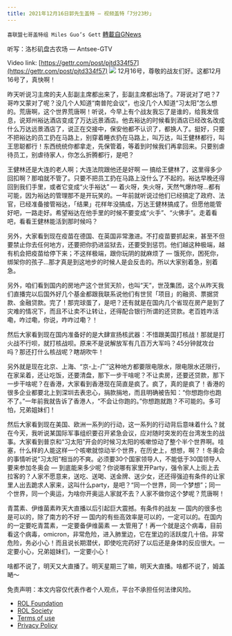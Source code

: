 ```yaml
---
title: 2021年12月16日郭先生盖特 — 视频盖特「7分23秒」
---
```

`喜联盟七哥盖特组 Miles Guo’s Gett` [轉載自GNews](https://gnews.org/zh-hans/1763836/)

听写：洛杉矶盘古农场 — Antsee-GTV

Video link: [https://gettr.com/post/pjtd334f57](https://gettr.com/post/pjtd334f57)
![](https://assets.gnews.org/wp-content/uploads/2021/12/DEB26082-EA8C-4F7D-950F-DC9B27F1252F.jpeg)
12月16号，尊敬的战友们好。这都12月16号了，真快啊！

昨天听说习主席的夫人彭副主席都出来了，彭副主席都出场了。7哥说对了吧？7哥咋又蒙对了呢？没几个人知道“南普陀会议”，也没几个人知道“习太阳”怎么想的。荒唐啊，这个世界荒唐啊！听说，今早上有个战友我忘了是谁的，给我发信息，说郑州裕达酒店变成了万达远景酒店。他去裕达的时候看到酒店已经改名改成什么万达远景酒店了，说正在交接中，保安他都不认识了，都换人了。挺好，只要不把裕达的员工扔在马路上，别穿着睡衣扔在马路上，叫万达，叫王健林都行，叫王思聪都行！东西统统你都拿走，先保管着，等着到时候我们再拿回来。只要别虐待员工，别虐待家人，你怎么折腾都行，是吧？

王健林还是大连的老人啊；大连法院跟他还是好啊 — 搞给王健林了，这里得多少回扣啊？那咱就不管了。只要不把员工扔在马路上没什么了不起的。裕达早晚还得回到我们手里，或者它变成“火手裕达” — 着火呀，失火呀，天然气爆炸呀…都有可能，因为裕达的管理那不是开玩笑的。一年前就听说过他们已经搞定了政府、法官，已经准备接管裕达，「结果」花样年没搞成，万达王健林搞成了。但愿他能管好吧，一路走好。希望裕达在他手里的时候不要变成“火手”、“火佛手”。走着看吧，看看王健林能活到那时候吗？

另外，大家看到现在疫苗在德国、在英国非常激进。不打疫苗要抓起来，甚至不但要禁止你去任何地方，还要把你扔进监狱去，还要受到惩罚。他们越这种极端，越有机会把疫苗给停下来；不这样极端，跟你玩阴的就麻烦了 — 饿死你，困死你，绑架你的孩子…那才真是到这地步的时候人是会反击的。所以大家别着急，别着急。

另外，咱们看到国内的房地产这个世贸天阶，也叫“天”，世茂集团，这个从昨天我们直播完以后国外好几个基金都跟我联系说他们有世贸「项目」的融资、票据贷款、金融贷款。完了！那完球蛋了，是吧？还有就是在国内几个省现在房产是到了灾难的情况下，而且不让卖不让转让，还得配合银行所谓的还贷款。老百姓咋活嘞，咋过嘞，你说，咋咋过嘞？！

然后大家看到现在国内准备好的是大肆宣扬核武器：不惜跟美国打核战！那就是打火战不行呗，就打核战呗。原来不是说解放军有几百万大军吗？45分钟就攻台吗？那还打什么核战呢？瞎胡吹牛！

另外就是现在北京、上海、“京-上-广”这种地方都要限电限水，限电限水还限行，在家呆着，还让吃饭，还要清盘，那下一步干啥呢？不让卖房，还要还贷款，那下一步干啥呢？在香港，大家看到香港现在简直是疯了。疯了，真的是疯了！香港的很多企业都要北上到深圳去表忠心，捐款捐地，而且明确被告知：“你想跑你也跑不了。”一年前我就告诉了香港人，“不会让你跑的。”你想跑就跑？不可能的。多可怕，兄弟姐妹们！

然后大家看到现在美国、欧洲一系列的行动，这一系列的行动背后意味着什么？就在今天，我听说某国际军事组织要召开紧急会议，应对随时突发的在台湾发生的战事。大家看到普京和“习太阳”开会的时候习太阳的咳嗽惊动了整个半个世界啊。哇塞，什么样的人能这样一个咳嗽就惊动半个世界，在历史上，想想，啊？！冬奥会的事情听说“习太阳”相当的不爽。必须要30个国家领导人，不能低于30国领导人要来参加冬奥会 — 到底能来多少呢？你说哪有家里开Party，强令家人上街上去拉客的？人家不愿意来，送吃、送喝、送金牌、送少女，还还得强迫有条件的让家里人出去跪求人家来，这叫什么party，是吧？“同一个世界，同一个梦想”；同一个世界，同一个奥运，为啥你开奥运人家就不去？人家不做你这个梦呢？荒唐啊！

青蒿素、伊维菌素昨天大直播以后引起巨大震撼。有条件的战友 — 国内的很多也是可以的，除了南方的不好 — 国内的有些高效率是可以的，一定可以的。在国内的一定要吃青蒿素，一定要备伊维菌素 — 太管用了！再一个就是这个病毒，目前看这个病毒，omicron，非常危险，进入肺里边，它在里边的活跃度几十倍。非常危险，务必小心！而且说长期潜伏，即使吃完药好了以后还是身体的反应很大。一定要小心，兄弟姐妹们，一定要小心！

啥都不说了，明天又大直播了。明天星期三了嘛，明天大直播。啥都不说了，姆盖嗮～

 

免责声明：本文内容仅代表作者个人观点，平台不承担任何法律风险。

- [ROL Foundation](https://rolfoundation.org/)
- [ROL Society](https://rolsociety.org/)
- [Terms of use](https://gnews.org/terms-of-use-3/)
- [Privacy Policy](https://gnews.org/privacy-policy/)
